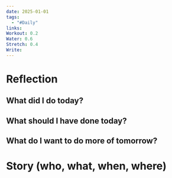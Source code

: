 ```yaml
---
date: 2025-01-01
tags:
  - "#Daily"
links: 
Workout: 0.2
Water: 0.6
Stretch: 0.4
Write:
---
```

# Reflection
## What did I do today?

## What should I have done today?

## What do I want to do more of tomorrow?

# Story (who, what, when, where)

